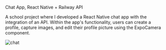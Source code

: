 Chat App, React Native + Railway API

A school project where I developed a React Native chat app with the integration of an API.
Within the app's functionality, users can create a profile, capture images, and edit their profile picture using the ExpoCamera component.

![chat](https://github.com/klasnasman/ChatAPP/assets/109417650/e429c180-8c2b-41fe-a3a8-abbe7dd2c927)
